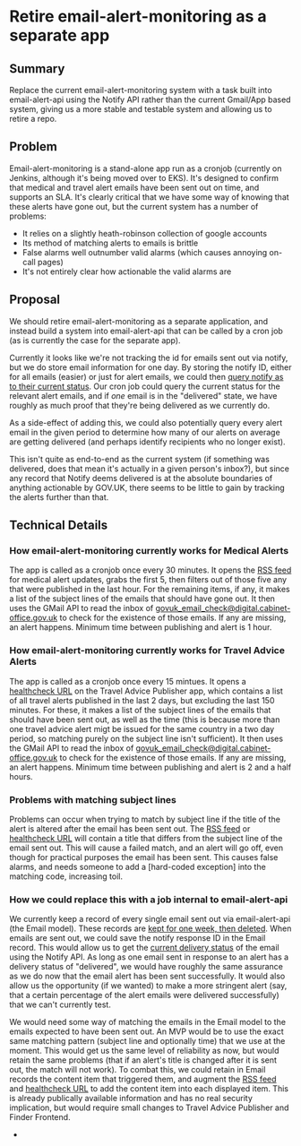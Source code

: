 # Retire email-alert-monitoring as a separate app

## Summary

Replace the current email-alert-monitoring system with a task built into email-alert-api using the Notify API rather than the current Gmail/App based system, giving us a more stable and testable system and allowing us to retire a repo.

## Problem

Email-alert-monitoring is a stand-alone app run as a cronjob (currently on Jenkins, although it's being moved over to EKS). It's designed to confirm that medical and travel alert emails have been sent out on time, and supports an SLA. It's clearly critical that we have some way of knowing that these alerts have gone out, but the current system has a number of problems:

- It relies on a slightly heath-robinson collection of google accounts
- Its method of matching alerts to emails is brittle
- False alarms well outnumber valid alarms (which causes annoying on-call pages)
- It's not entirely clear how actionable the valid alarms are

## Proposal

We should retire email-alert-monitoring as a separate application, and instead build a system into email-alert-api that can be called by a cron job (as is currently the case for the separate app).

Currently it looks like we're not tracking the id for emails sent out via notify, but we do store email information for one day. By storing the notify ID, either for all emails (easier) or just for alert emails, we could then [query notify as to their current status]. Our cron job could query the current status for the relevant alert emails, and if _one_ email is in the "delivered" state, we have roughly as much proof that they're being delivered as we currently do.

As a side-effect of adding this, we could also potentially query every alert email in the given period to determine how many of our alerts on average are getting delivered (and perhaps identify recipients who no longer exist).

This isn't quite as end-to-end as the current system (if something was delivered, does that mean it's actually in a given person's inbox?), but since any record that Notify deems delivered is at the absolute boundaries of anything actionable by GOV.UK, there seems to be little to gain by tracking the alerts further than that.

[query notify as to their current status]: https://docs.notifications.service.gov.uk/ruby.html#get-the-status-of-one-message

## Technical Details

### How email-alert-monitoring currently works for Medical Alerts

The app is called as a cronjob once every 30 minutes. It opens the [RSS feed] for medical alert updates, grabs the first 5, then filters out of those five any that were published in the last hour. For the remaining items, if any, it makes a list of the subject lines of the emails that should have gone out. It then uses the GMail API to read the inbox of govuk_email_check@digital.cabinet-office.gov.uk to check for the existence of those emails. If any are missing, an alert happens. Minimum time between publishing and alert is 1 hour.

[RSS feed]: https://www.gov.uk/drug-device-alerts.atom

### How email-alert-monitoring currently works for Travel Advice Alerts

The app is called as a cronjob once every 15 mintues. It opens a [healthcheck URL] on the Travel Advice Publisher app, which contains a list of all travel alerts published in the last 2 days, but excluding the last 150 minutes. For these, it makes a list of the subject lines of the emails that should have been sent out, as well as the time (this is because more than one travel advice alert migt be issued for the same country in a two day period, so matching purely on the subject line isn't sufficient). It then uses the GMail API to read the inbox of govuk_email_check@digital.cabinet-office.gov.uk to check for the existence of those emails. If any are missing, an alert happens. Minimum time between publishing and alert is 2 and a half hours.

[healthcheck URL]: https://travel-advice-publisher.publishing.service.gov.uk/healthcheck/recently-published-editions

### Problems with matching subject lines

Problems can occur when trying to match by subject line if the title of the alert is altered after the email has been sent out. The [RSS feed] or [healthcheck URL] will contain a title that differs from the subject line of the email sent out. This will cause a failed match, and an alert will go off, even though for practical purposes the email has been sent. This causes false alarms, and needs someone to add a [hard-coded exception] into the matching code, increasing toil.

[hard-coded execption]: https://github.com/alphagov/email-alert-monitoring/blob/main/lib/email_verifier.rb#L8-L36

### How we could replace this with a job internal to email-alert-api

We currently keep a record of every single email sent out via email-alert-api (the Email model). These records are [kept for one week, then deleted]. When emails are sent out, we could save the notify response ID in the Email record. This would allow us to get the [current delivery status] of the email using the Notify API. As long as one email sent in response to an alert has a delivery status of "delivered", we would have roughly the same assurance as we do now that the email alert has been sent successfully. It would also allow us the opportunity (if we wanted) to make a more stringent alert (say, that a certain percentage of the alert emails were delivered successfully) that we can't currently test.

We would need some way of matching the emails in the Email model to the emails expected to have been sent out. An MVP would be to use the exact same matching pattern (subject line and optionally time) that we use at the moment. This would get us the same level of reliability as now, but would retain the same problems (that if an alert's title is changed after it is sent out, the match will not work). To combat this, we could retain in Email records the content item that triggered them, and augment the [RSS feed] and [healthcheck URL] to add the content item into each displayed item. This is already publically available information and has no real security implication, but would require small changes to Travel Advice Publisher and Finder Frontend.

[kept for one week, then deleted]: https://github.com/alphagov/email-alert-api/blob/main/app/workers/email_deletion_worker.rb#L5
[current delivery status]: https://docs.notifications.service.gov.uk/ruby.html#get-the-status-of-one-message

-
